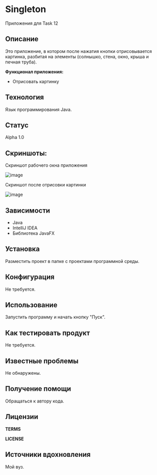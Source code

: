 # Singleton

Приложения для Task 12

**Описание**
---
Это приложение, в котором после нажатия кнопки отрисовывается картинка, разбитая на элементы (солнышко, стена, окно, крыша и печная труба).

**Функционал приложения:**

- Отрисовать картинку

**Технология**
---
Язык программирования Java.

**Статус**
---
Alpha 1.0

**Скриншоты:**
---

Скриншот рабочего окна приложения

![image](https://user-images.githubusercontent.com/85519603/139129439-70973a30-b0f6-41b3-b76c-54063588731d.png)


Скриншот после отрисовки картинки

![image](https://user-images.githubusercontent.com/85519603/139129565-2b347ca8-73c2-4314-be0e-be20499b434c.png)


**Зависимости**
---
- Java
- IntelliJ IDEA
- Библиотека JavaFX

**Установка**
---
Разместить проект в папке с проектами программной среды.

**Конфигурация**
---
Не требуется.

**Использование**
---
Запустить программу и начать кнопку "Пуск".

**Как тестировать продукт**
---
Не требуется.

**Известные проблемы**
---
Не обнаружены.

**Получение помощи**
---
Обращаться к автору кода.

**Лицензии**
---
**TERMS**

**LICENSE**

**Источники вдохновления**
---
Мой вуз.
